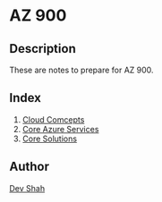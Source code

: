 # AZ 900

## Description

These are notes to prepare for AZ 900.
## Index

1. [Cloud Comcepts](https://github.com/busycaesar/AZ_900/blob/Master/1.%20Cloud%20Concepts.md)
2. [Core Azure Services](https://github.com/busycaesar/AZ_900/blob/Master/2.%20Core%20Azure%20Services%20(In%20Dev).md)
3. [Core Solutions](https://github.com/busycaesar/AZ_900/blob/Master/3.%20Core%20Solutions%20(In%20Dev).md)
## Author

<a href="https://github.com/busycaesar">Dev Shah</a>
